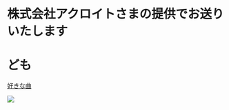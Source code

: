 ﻿# 株式会社アクロイトさまの提供でお送りいたします
# ども
[好きな曲](https://www.youtube.com/watch?v=iBFa98VMh2A)

[![](http://img.youtube.com/vi/iBFa98VMh2A/0.jpg)](http://www.youtube.com/watch?v=iBFa98VMh2A "")
